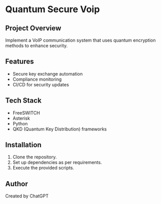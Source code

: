 # Quantum Secure Voip

## Project Overview
Implement a VoIP communication system that uses quantum encryption methods to enhance security.

## Features
- Secure key exchange automation
- Compliance monitoring
- CI/CD for security updates

## Tech Stack
- FreeSWITCH
- Asterisk
- Python
- QKD (Quantum Key Distribution) frameworks

## Installation
1. Clone the repository.
2. Set up dependencies as per requirements.
3. Execute the provided scripts.

## Author
Created by ChatGPT
